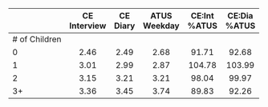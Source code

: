 
|                      | CE<br>Interview |  CE<br>Diary | ATUS<br>Weekday | CE:Int<br>%ATUS | CE:Dia<br>%ATUS |
| -------------------- | :----------: | :----------: | :----------: | :----------: | :----------: |
| # of Children        |              |              |              |              |              |
| 0                    |         2.46 |         2.49 |         2.68 |        91.71 |        92.68 |
| 1                    |         3.01 |         2.99 |         2.87 |       104.78 |       103.99 |
| 2                    |         3.15 |         3.21 |         3.21 |        98.04 |        99.97 |
| 3+                   |         3.36 |         3.45 |         3.74 |        89.83 |        92.26 |

